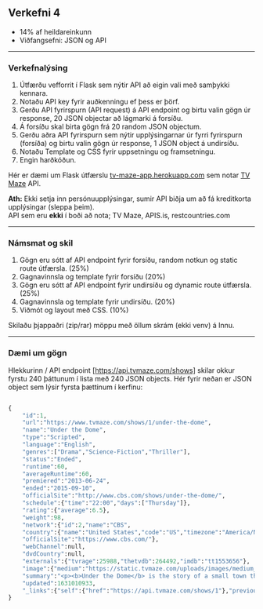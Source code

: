 ## Verkefni 4
- 14% af heildareinkunn
- Viðfangsefni: JSON og API

---

### Verkefnalýsing

1. Útfærðu vefforrit í Flask sem nýtir API að eigin vali með samþykki kennara. 
1. Notaðu API key fyrir auðkenningu ef þess er þörf.
1. Gerðu API fyrirspurn (API request) á API endpoint og birtu valin gögn úr response, 20 JSON objectar að lágmarki á forsíðu.
1. Á forsíðu skal birta gögn frá 20 random JSON objectum.
1. Gerðu aðra API fyrirspurn sem nýtir upplýsingarnar úr fyrri fyrirspurn (forsíða) og birtu valin gögn úr response, 1 JSON object á undirsíðu.
1. Notaðu Template og CSS fyrir uppsetningu og framsetningu.
1. Engin harðkóðun.

Hér er dæmi um Flask útfærslu [tv-maze-app.herokuapp.com](https://tv-maze-app.herokuapp.com/) sem notar [TV Maze](https://www.tvmaze.com/api) API.

**Ath:** Ekki setja inn persónuupplýsingar, sumir API biðja um að fá kreditkorta upplýsingar (sleppa þeim).<br>
API sem eru **ekki** í boði að nota; TV Maze, APIS.is, restcountries.com

---

### Námsmat og skil

1. Gögn eru sótt af API endpoint fyrir forsíðu, random notkun og static route útfærsla. (25%) 
1. Gagnavinnsla og template fyrir forsíðu (20%)
1. Gögn eru sótt af API endpoint fyrir undirsíðu og dynamic route útfærsla. (25%) 
1. Gagnavinnsla og template fyrir undirsíðu. (20%)
1. Viðmót og layout með CSS. (10%)

Skilaðu þjappaðri (zip/rar) möppu með öllum skrám (ekki venv) á Innu.

---

### Dæmi um gögn
Hlekkurinn / API endpoint [https://api.tvmaze.com/shows] skilar okkur fyrstu 240 þáttunum í lista með 240 JSON objects. Hér fyrir neðan er JSON object sem lýsir fyrsta þættinum í kerfinu:  
```python

{
    "id":1,
    "url":"https://www.tvmaze.com/shows/1/under-the-dome",
    "name":"Under the Dome",
    "type":"Scripted",
    "language":"English",
    "genres":["Drama","Science-Fiction","Thriller"],
    "status":"Ended",
    "runtime":60,
    "averageRuntime":60,
    "premiered":"2013-06-24",
    "ended":"2015-09-10",
    "officialSite":"http://www.cbs.com/shows/under-the-dome/",
    "schedule":{"time":"22:00","days":["Thursday"]},
    "rating":{"average":6.5},
    "weight":98,
    "network":{"id":2,"name":"CBS",
    "country":{"name":"United States","code":"US","timezone":"America/New_York"},
    "officialSite":"https://www.cbs.com/"},
    "webChannel":null,
    "dvdCountry":null,
    "externals":{"tvrage":25988,"thetvdb":264492,"imdb":"tt1553656"},
    "image":{"medium":"https://static.tvmaze.com/uploads/images/medium_portrait/81/202627.jpg","original":"https://static.tvmaze.com/uploads/images/original_untouched/81/202627.jpg"},
    "summary":"<p><b>Under the Dome</b> is the story of a small town that is suddenly and inexplicably sealed off from the rest of the world by an enormous transparent dome. The town's inhabitants must deal with surviving the post-apocalyptic conditions while searching for answers about the dome, where it came from and if and when it will go away.</p>",
    "updated":1631010933,
    "_links":{"self":{"href":"https://api.tvmaze.com/shows/1"},"previousepisode":{"href":"https://api.tvmaze.com/episodes/185054"}}
}
```
